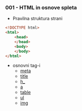 ### 001 - HTML in osnove spleta
* Pravilna struktura strani
```html
<!DOCTYPE html>
<html>
    <head>
    </head>
    <body>
    </body>
</html>
```
* osnovni tag-i
    * [meta](https://www.w3schools.com/tags/tag_meta.asp)
    * [title](https://www.w3schools.com/tags/tag_title.asp)
    * [h_](https://www.w3schools.com/tags/tag_hn.asp)
    * [a](https://www.w3schools.com/tags/tag_a.asp)
    * [table](https://www.w3schools.com/tags/tag_table.asp)
    * [ul](https://www.w3schools.com/tags/tag_ul.asp)
    * [img](https://www.w3schools.com/tags/tag_img.asp)
